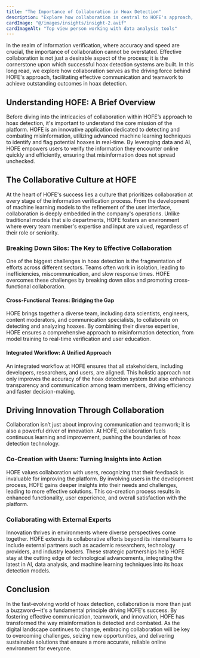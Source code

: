 ```yaml
---
title: "The Importance of Collaboration in Hoax Detection"
description: "Explore how collaboration is central to HOFE's approach, driving effective communication and teamwork to achieve outstanding outcomes in hoax detection."
cardImage: "@/images/insights/insight-2.avif"
cardImageAlt: "Top view person working with data analysis tools"
---
```


In the realm of information verification, where accuracy and speed are crucial, the importance of collaboration cannot be overstated. Effective collaboration is not just a desirable aspect of the process; it is the cornerstone upon which successful hoax detection systems are built. In this long read, we explore how collaboration serves as the driving force behind HOFE's approach, facilitating effective communication and teamwork to achieve outstanding outcomes in hoax detection.

## Understanding HOFE: A Brief Overview

Before diving into the intricacies of collaboration within HOFE’s approach to hoax detection, it's important to understand the core mission of the platform. HOFE is an innovative application dedicated to detecting and combating misinformation, utilizing advanced machine learning techniques to identify and flag potential hoaxes in real-time. By leveraging data and AI, HOFE empowers users to verify the information they encounter online quickly and efficiently, ensuring that misinformation does not spread unchecked.

## The Collaborative Culture at HOFE

At the heart of HOFE's success lies a culture that prioritizes collaboration at every stage of the information verification process. From the development of machine learning models to the refinement of the user interface, collaboration is deeply embedded in the company's operations. Unlike traditional models that silo departments, HOFE fosters an environment where every team member's expertise and input are valued, regardless of their role or seniority.

### Breaking Down Silos: The Key to Effective Collaboration

One of the biggest challenges in hoax detection is the fragmentation of efforts across different sectors. Teams often work in isolation, leading to inefficiencies, miscommunication, and slow response times. HOFE overcomes these challenges by breaking down silos and promoting cross-functional collaboration.

#### Cross-Functional Teams: Bridging the Gap

HOFE brings together a diverse team, including data scientists, engineers, content moderators, and communication specialists, to collaborate on detecting and analyzing hoaxes. By combining their diverse expertise, HOFE ensures a comprehensive approach to misinformation detection, from model training to real-time verification and user education.

#### Integrated Workflow: A Unified Approach

An integrated workflow at HOFE ensures that all stakeholders, including developers, researchers, and users, are aligned. This holistic approach not only improves the accuracy of the hoax detection system but also enhances transparency and communication among team members, driving efficiency and faster decision-making.

## Driving Innovation Through Collaboration

Collaboration isn’t just about improving communication and teamwork; it is also a powerful driver of innovation. At HOFE, collaboration fuels continuous learning and improvement, pushing the boundaries of hoax detection technology.

### Co-Creation with Users: Turning Insights into Action

HOFE values collaboration with users, recognizing that their feedback is invaluable for improving the platform. By involving users in the development process, HOFE gains deeper insights into their needs and challenges, leading to more effective solutions. This co-creation process results in enhanced functionality, user experience, and overall satisfaction with the platform.

### Collaborating with External Experts

Innovation thrives in environments where diverse perspectives come together. HOFE extends its collaborative efforts beyond its internal teams to include external partners such as academic researchers, technology providers, and industry leaders. These strategic partnerships help HOFE stay at the cutting edge of technological advancements, integrating the latest in AI, data analysis, and machine learning techniques into its hoax detection models.

## Conclusion

In the fast-evolving world of hoax detection, collaboration is more than just a buzzword—it's a fundamental principle driving HOFE's success. By fostering effective communication, teamwork, and innovation, HOFE has transformed the way misinformation is detected and combated. As the digital landscape continues to change, embracing collaboration will be key to overcoming challenges, seizing new opportunities, and delivering sustainable solutions that ensure a more accurate, reliable online environment for everyone.